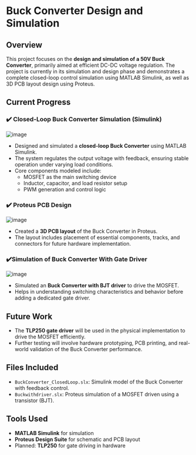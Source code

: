 # Buck Converter Design and Simulation



## Overview
This project focuses on the **design and simulation of a 50V Buck Converter**, primarily aimed at efficient DC-DC voltage regulation. The project is currently in its simulation and design phase and demonstrates a complete closed-loop control simulation using MATLAB Simulink, as well as 3D PCB layout design using Proteus.

## Current Progress

### ✔️ Closed-Loop Buck Converter Simulation (Simulink)

![image](https://github.com/user-attachments/assets/9f35c5ce-f898-4343-8723-3f62775d9692)


- Designed and simulated a **closed-loop Buck Converter** using MATLAB Simulink.
- The system regulates the output voltage with feedback, ensuring stable operation under varying load conditions.
- Core components modeled include:
  - MOSFET as the main switching device
  - Inductor, capacitor, and load resistor setup
  - PWM generation and control logic

### ✔️ Proteus PCB Design

![image](https://github.com/user-attachments/assets/837f46f6-1451-4558-b490-a14024229786)




- Created a **3D PCB layout** of the Buck Converter in Proteus.
- The layout includes placement of essential components, tracks, and connectors for future hardware implementation.

### ✔️Simulation of Buck Converter With Gate Driver

![image](https://github.com/user-attachments/assets/ad1eed50-987f-47c3-8664-f5306bd5396c)


- Simulated an **Buck Converter with BJT driver** to drive the MOSFET.
- Helps in understanding switching characteristics and behavior before adding a dedicated gate driver.

## Future Work
- The **TLP250 gate driver** will be used in the physical implementation to drive the MOSFET efficiently.
- Further testing will involve hardware prototyping, PCB printing, and real-world validation of the Buck Converter performance.

## Files Included
- `BuckConverter_ClosedLoop.slx`: Simulink model of the Buck Converter with feedback control.
- `Buckwithdriver.slx`: Proteus simulation of a MOSFET driven using a transistor (BJT).

## Tools Used
- **MATLAB Simulink** for simulation
- **Proteus Design Suite** for schematic and PCB layout
- Planned: **TLP250** for gate driving in hardware

